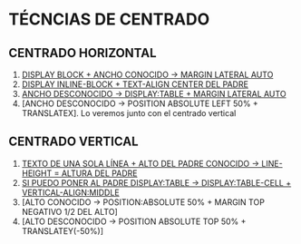 # TÉCNCIAS DE CENTRADO

## CENTRADO HORIZONTAL

1. [DISPLAY BLOCK + ANCHO CONOCIDO -> MARGIN LATERAL AUTO](./0701-EJ)
2. [DISPLAY INLINE-BLOCK + TEXT-ALIGN CENTER DEL PADRE](./0702-EJ)
3. [ANCHO DESCONOCIDO -> DISPLAY:TABLE + MARGIN LATERAL AUTO](./0703-EJ)
4. [ANCHO DESCONOCIDO -> POSITION ABSOLUTE LEFT 50% + TRANSLATEX]. Lo veremos junto con el centrado vertical

## CENTRADO VERTICAL

1. [TEXTO DE UNA SOLA LÍNEA + ALTO DEL PADRE CONOCIDO -> LINE-HEIGHT = ALTURA DEL PADRE](./0704-EJ)
2. [SI PUEDO PONER AL PADRE DISPLAY:TABLE -> DISPLAY:TABLE-CELL + VERTICAL-ALIGN:MIDDLE](./0705-EJ)
3. [ALTO CONOCIDO -> POSITION:ABSOLUTE 50% + MARGIN TOP NEGATIVO 1/2 DEL ALTO]
4. [ALTO DESCONOCIDO -> POSITION ABSOLUTE TOP 50% + TRANSLATEY(-50%)]
